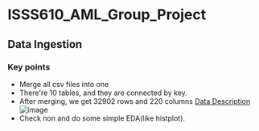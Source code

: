 # ISSS610_AML_Group_Project
## Data Ingestion
### Key points
- Merge all csv files into one
- There're 10 tables, and they are connected by key. 
- After merging, we get 32902 rows and 220 columns
[Data Description](https://www.kaggle.com/c/home-credit-default-risk/overview)
![image](https://user-images.githubusercontent.com/44923423/150918954-1c6df444-bb94-4b2e-b7cb-1180540578a7.png)
- Check non and do some simple EDA(like histplot).

